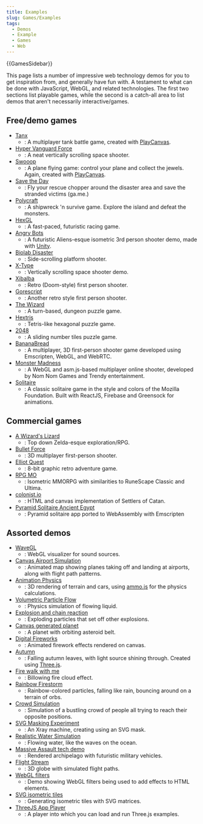 ```yaml
---
title: Examples
slug: Games/Examples
tags:
  - Demos
  - Example
  - Games
  - Web
---
```


{{GamesSidebar}}

This page lists a number of impressive web technology demos for you to get inspiration from, and generally have fun with. A testament to what can be done with JavaScript, WebGL, and related technologies. The first two sections list playable games, while the second is a catch-all area to list demos that aren't necessarily interactive/games.

## Free/demo games

- [Tanx](https://tanx.io/)
  - : A multiplayer tank battle game, created with [PlayCanvas](https://playcanvas.com/).
- [Hyper Vanguard Force](https://robertsspaceindustries.com/comm-link/transmission/14704-Hyper-Vanguard-Force)
  - : A neat vertically scrolling space shooter.
- [Swooop](https://playcanv.as/p/JtL2iqIH)
  - : A plane flying game: control your plane and collect the jewels. Again, created with [PlayCanvas](https://playcanvas.com/).
- [Save the Day](https://ga.me/games/save-the-day)
  - : Fly your rescue chopper around the disaster area and save the stranded victims (ga.me.)
- [Polycraft](https://ga.me/games/polycraft)
  - : A shipwreck 'n survive game. Explore the island and defeat the monsters.
- [HexGL](https://hexgl.bkcore.com/)
  - : A fast-paced, futuristic racing game.
- [Angry Bots](https://beta.unity3d.com/jonas/AngryBots/)
  - : A futuristic Aliens-esque isometric 3rd person shooter demo, made with [Unity](https://unity.com/).
- [Biolab Disaster](https://playbiolab.com/)
  - : Side-scrolling platform shooter.
- [X-Type](https://phoboslab.org/xtype/)
  - : Vertically scrolling space shooter demo.
- [Xibalba](https://phoboslab.org/xibalba/)
  - : Retro (Doom-style) first person shooter.
- [Gorescript](https://timeinvariant.github.io/gorescript/play/)
  - : Another retro style first person shooter.
- [The Wizard](https://hypnoticowl.com/games/the-wizard/)
  - : A turn-based, dungeon puzzle game.
- [Hextris](https://hextris.io/)
  - : Tetris-like hexagonal puzzle game.
- [2048](https://gabrielecirulli.github.io/2048/)
  - : A sliding number tiles puzzle game.
- [BananaBread](https://github.com/kripken/BananaBread/)
  - : A multiplayer, 3D first-person shooter game developed using Emscripten, WebGL, and WebRTC.
- [Monster Madness](https://hacks.mozilla.org/2013/12/monster-madness-creating-games-on-the-web-with-emscripten/)
  - : A WebGL and asm.js-based multiplayer online shooter, developed by Nom Nom Games and Trendy entertainment.
- [Solitaire](https://online-solitaire.com/mozilla-foundation)
  - : A classic solitaire game in the style and colors of the Mozilla Foundation. Built with ReactJS, Firebase and Greensock for animations.

## Commercial games

- [A Wizard's Lizard](http://www.wizardslizard.com/)
  - : Top down Zelda-esque exploration/RPG.
- [Bullet Force](https://www.crazygames.com/game/bullet-force-multiplayer)
  - : 3D multiplayer first-person shooter.
- [Elliot Quest](https://elliotquest.com/)
  - : 8-bit graphic retro adventure game.
- [RPG MO](https://data.mo.ee/index2.html)
  - : Isometric MMORPG with similarities to RuneScape Classic and Ultima.
- [colonist.io](https://colonist.io/)
  - : HTML and canvas implementation of Settlers of Catan.
- [Pyramid Solitaire Ancient Egypt](https://www.solitaireparadise.com/games_list/pyramid_solitaire_ancient_egypt.html)
  - : Pyramid solitaire app ported to WebAssembly with Emscripten

## Assorted demos

- [WaveGL](https://github.com/gre/wavegl)
  - : WebGL visualizer for sound sources.
- [Canvas Airport Simulation](https://codepen.io/jackrugile/pen/oNgrYm)
  - : Animated map showing planes taking off and landing at airports, along with flight path patterns.
- [Animation Physics](https://alteredqualia.com/xg/examples/animation_physics_terrain.html)
  - : 3D rendering of terrain and cars, using [ammo.js](https://github.com/kripken/ammo.js) for the physics calculations.
- [Volumetric Particle Flow](https://david.li/flow/)
  - : Physics simulation of flowing liquid.
- [Explosion and chain reaction](https://codepen.io/artzub/pen/KKBjeN)
  - : Exploding particles that set off other explosions.
- [Canvas generated planet](https://codepen.io/AshKyd/pen/MWqbrN)
  - : A planet with orbiting asteroid belt.
- [Digital Fireworks](https://codepen.io/zadvorsky/pen/zYXgxQ)
  - : Animated firework effects rendered on canvas.
- [Autumn](http://oos.moxiecode.com/js_webgl/autumn/)
  - : Falling autumn leaves, with light source shining through. Created using [Three.js](https://github.com/mrdoob/three.js).
- [Fire walk with me](https://inear.se/fireshader/)
  - : Billowing fire cloud effect.
- [Rainbow Firestorm](https://codepen.io/jackrugile/pen/ExryNq)
  - : Rainbow-colored particles, falling like rain, bouncing around on a terrain of orbs.
- [Crowd Simulation](http://visualiser.fr/babylon/crowd/)
  - : Simulation of a bustling crowd of people all trying to reach their opposite positions.
- [SVG Masking Experiment](https://codepen.io/noeldelgado/pen/ByxQjL)
  - : An Xray machine, creating using an SVG mask.
- [Realistic Water Simulation](https://www.shadertoy.com/view/Ms2SD1)
  - : Flowing water, like the waves on the ocean.
- [Massive Assault tech demo](http://massiveassaultnetwork.com/html5/)
  - : Rendered archipelago with futuristic military vehicles.
- [Flight Stream](https://callumprentice.github.io/apps/flight_stream/index.html)
  - : 3D globe with simulated flight paths.
- [WebGL filters](https://pixelscommander.com/polygon/htmlgl/demo/filters.html)
  - : Demo showing WebGL filters being used to add effects to HTML elements.
- [SVG isometric tiles](https://codepen.io/AshKyd/pen/zxmgzV)
  - : Generating isometric tiles with SVG matrices.
- [ThreeJS App Player](https://jsfiddle.net/jetienne/rkth90c9/)
  - : A player into which you can load and run Three.js examples.
